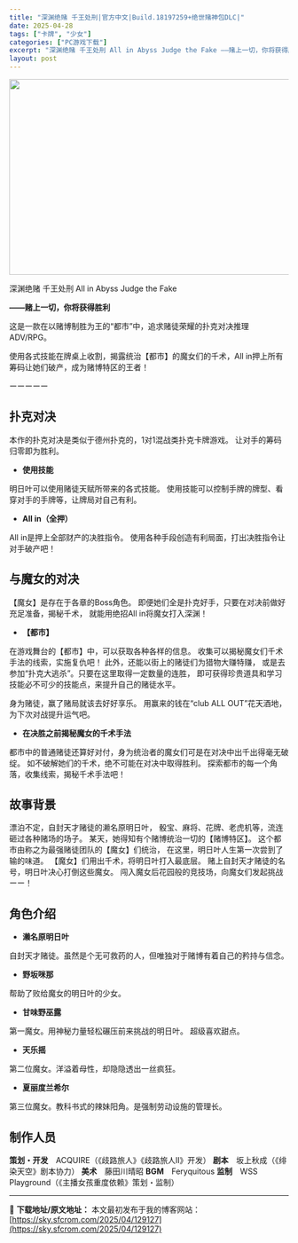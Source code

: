 ```yaml
---
title: "深渊绝赌 千王处刑|官方中文|Build.18197259+绝世赌神包DLC|"
date: 2025-04-28
tags: ["卡牌", "少女"]
categories: ["PC游戏下载"]
excerpt: "深渊绝赌 千王处刑 All in Abyss Judge the Fake ——赌上一切，你将获得胜利 这是一款在以赌博制胜为王的“都市”中，追求赌徒荣耀的扑克对决推理ADV/RPG。 使用各式技能在牌桌上收割，揭露统治【都市】的魔女们的千术，All in押上所有筹码让她们破产，成为赌博特区的王者！&hellip;"
layout: post
---
```


<img class="aligncenter size-full wp-image-129234" src="https://sky.sfcrom.com/wp-content/uploads/2025/04/2025042807082715.webp" alt="" width="616" height="353" />

深渊绝赌 千王处刑 All in Abyss Judge the Fake

<strong>——赌上一切，你将获得胜利</strong>

这是一款在以赌博制胜为王的“都市”中，追求赌徒荣耀的扑克对决推理ADV/RPG。

使用各式技能在牌桌上收割，揭露统治【都市】的魔女们的千术，All in押上所有筹码让她们破产，成为赌博特区的王者！

ーーーーー
<h2>扑克对决</h2>
本作的扑克对决是类似于德州扑克的，1对1混战类扑克卡牌游戏。
让对手的筹码归零即为胜利。
<ul>
 	<li><strong>使用技能</strong></li>
</ul>
明日叶可以使用赌徒天赋所带来的各式技能。
使用技能可以控制手牌的牌型、看穿对手的手牌等，让牌局对自己有利。
<ul>
 	<li><strong>All in（全押）</strong></li>
</ul>
All in是押上全部财产的决胜指令。
使用各种手段创造有利局面，打出决胜指令让对手破产吧！
<h2>与魔女的对决</h2>
【魔女】是存在于各章的Boss角色。
即便她们全是扑克好手，只要在对决前做好充足准备，揭秘千术，
就能用绝招All in将魔女打入深渊！
<ul>
 	<li><strong>【都市】</strong></li>
</ul>
在游戏舞台的【都市】中，可以获取各种各样的信息。
收集可以揭秘魔女们千术手法的线索，实施复仇吧！
此外，还能以街上的赌徒们为猎物大赚特赚，
或是去参加“扑克大逃杀”。只要在这里取得一定数量的连胜，
即可获得珍贵道具和学习技能必不可少的技能点，来提升自己的赌徒水平。

身为赌徒，赢了赌局就该去好好享乐。
用赢来的钱在“club ALL OUT”花天酒地，
为下次对战提升运气吧。
<ul>
 	<li><strong>在决胜之前揭秘魔女的千术手法</strong></li>
</ul>
都市中的普通赌徒还算好对付，身为统治者的魔女们可是在对决中出千出得毫无破绽。
如不破解她们的千术，绝不可能在对决中取得胜利。
探索都市的每一个角落，收集线索，揭秘千术手法吧！
<h2>故事背景</h2>
漂泊不定，自封天才赌徒的濑名原明日叶，
骰宝、麻将、花牌、老虎机等，流连砸过各种赌场的场子。
某天，她得知有个赌博统治一切的【赌博特区】。
这个都市由称之为最强赌徒团队的【魔女】们统治，
在这里，明日叶人生第一次尝到了输的味道。
【魔女】们用出千术，将明日叶打入最底层。
赌上自封天才赌徒的名号，明日叶决心打倒这些魔女。
闯入魔女后花园般的竞技场，向魔女们发起挑战ーー！
<h2>角色介绍</h2>
<ul>
 	<li><strong>濑名原明日叶</strong></li>
</ul>
自封天才赌徒。虽然是个无可救药的人，但唯独对于赌博有着自己的矜持与信念。
<ul>
 	<li><strong>野坂咪那</strong></li>
</ul>
帮助了败给魔女的明日叶的少女。
<ul>
 	<li><strong>甘味野巫露</strong></li>
</ul>
第一魔女。用神秘力量轻松碾压前来挑战的明日叶。
超级喜欢甜点。
<ul>
 	<li><strong>天乐摇</strong></li>
</ul>
第二位魔女。洋溢着母性，却隐隐透出一丝疯狂。
<ul>
 	<li><strong>夏丽度兰希尔</strong></li>
</ul>
第三位魔女。教科书式的辣妹阳角。是强制劳动设施的管理长。
<h2>制作人员</h2>
<strong>策划・开发</strong>　ACQUIRE（《歧路旅人》《歧路旅人Ⅱ》开发）
<strong>剧本</strong>　坂上秋成（《绯染天空》剧本协力）
<strong>美术</strong>　藤田川晴昭
<strong>BGM</strong>　Feryquitous
<strong>监制</strong>　WSS Playground（《主播女孩重度依赖》策划・监制）

---
📖 **下载地址/原文地址：** 本文最初发布于我的博客网站：[https://sky.sfcrom.com/2025/04/129127](https://sky.sfcrom.com/2025/04/129127)
